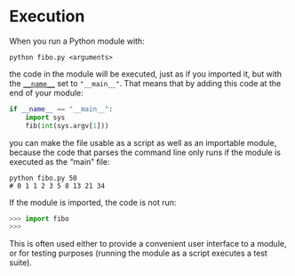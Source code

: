 # Execution

When you run a Python module with:

```shell
python fibo.py <arguments>
```

the code in the module will be executed, just as if you imported it, but with the [`__name__`](/abstraction/module/__name__.md) set to `"__main__"`. That means that by adding this code at the end of your module:

```python
if __name__ == "__main__":
    import sys
    fib(int(sys.argv[1]))
```

you can make the file usable as a script as well as an importable module, because the code that parses the command line only runs if the module is executed as the “main” file:

```shell
python fibo.py 50
# 0 1 1 2 3 5 8 13 21 34
```

If the module is imported, the code is not run:

```python
>>> import fibo
>>> 
```

This is often used either to provide a convenient user interface to a module, or for testing purposes (running the module as a script executes a test suite).
